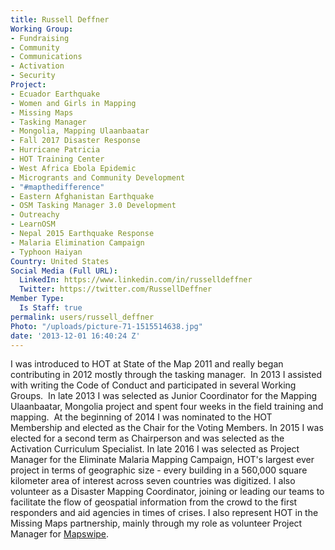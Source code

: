 ```yaml
---
title: Russell Deffner
Working Group:
- Fundraising
- Community
- Communications
- Activation
- Security
Project:
- Ecuador Earthquake
- Women and Girls in Mapping
- Missing Maps
- Tasking Manager
- Mongolia, Mapping Ulaanbaatar
- Fall 2017 Disaster Response
- Hurricane Patricia
- HOT Training Center
- West Africa Ebola Epidemic
- Microgrants and Community Development
- "#mapthedifference"
- Eastern Afghanistan Earthquake
- OSM Tasking Manager 3.0 Development
- Outreachy
- LearnOSM
- Nepal 2015 Earthquake Response
- Malaria Elimination Campaign
- Typhoon Haiyan
Country: United States
Social Media (Full URL):
  LinkedIn: https://www.linkedin.com/in/russelldeffner
  Twitter: https://twitter.com/RussellDeffner
Member Type:
  Is Staff: true
permalink: users/russell_deffner
Photo: "/uploads/picture-71-1515514638.jpg"
date: '2013-12-01 16:40:24 Z'
---
```

<p>I was introduced to HOT at State of the Map 2011 and really began contributing in 2012 mostly through the tasking manager.&nbsp; In 2013 I assisted with writing the Code of Conduct and participated in several Working Groups.&nbsp; In late 2013 I was selected as Junior Coordinator for the Mapping Ulaanbaatar, Mongolia project and spent four weeks in the field training and mapping.&nbsp; At the beginning of 2014 I was nominated to the HOT Membership and elected as the Chair for the Voting Members. In 2015 I was elected for a second term as Chairperson and was selected as the Activation Curriculum Specialist. In late 2016 I was selected as Project Manager for the Eliminate Malaria Mapping Campaign, HOT's largest ever project in terms of geographic size - every building in a 560,000 square kilometer area of interest across seven countries was digitized. I also volunteer as a Disaster Mapping Coordinator, joining or leading our teams to facilitate the flow of geospatial information from the crowd to the first responders and aid agencies in times of crises. I also represent HOT in the Missing Maps partnership, mainly through my role as volunteer Project Manager for <a href="http://mapswipe.org/">Mapswipe</a>.</p>
